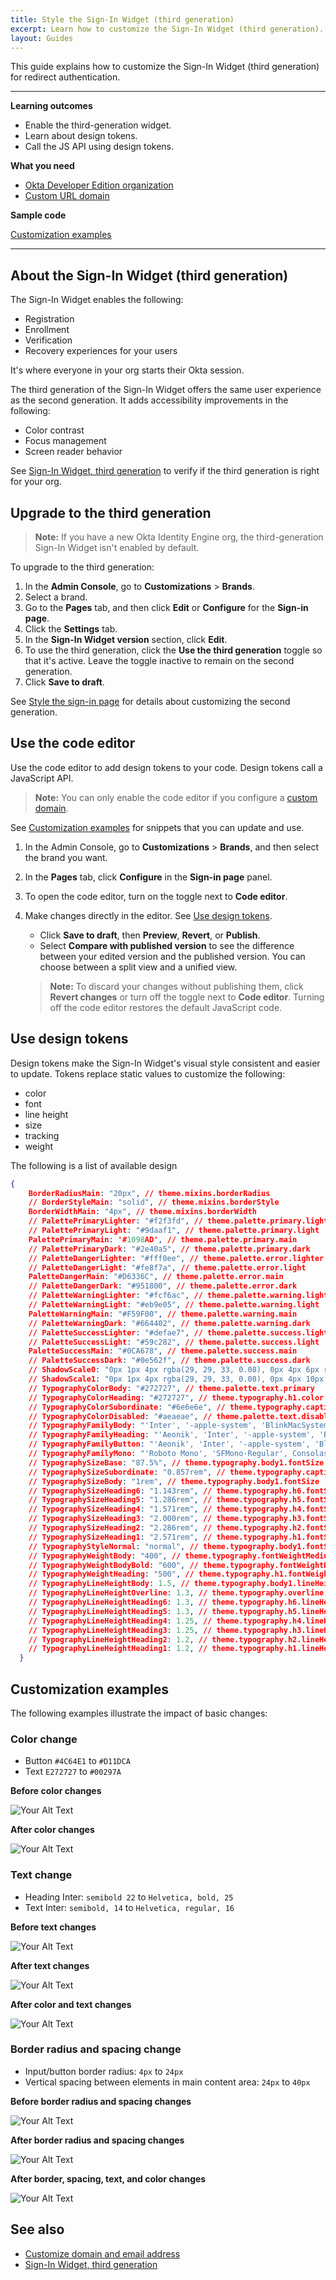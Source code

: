 ```yaml
---
title: Style the Sign-In Widget (third generation)
excerpt: Learn how to customize the Sign-In Widget (third generation).
layout: Guides
---
```


This guide explains how to customize the Sign-In Widget (third generation) for redirect authentication.

---

**Learning outcomes**

* Enable the third-generation widget.
* Learn about design tokens.
* Call the JS API using design tokens.

**What you need**

* [Okta Developer Edition organization](https://developer.okta.com/signup)
* [Custom URL domain](/docs/guides/custom-url-domain/main/)

**Sample code**

[Customization examples](#customization-examples)

---

## About the Sign-In Widget (third generation)

The Sign-In Widget enables the following:

* Registration
* Enrollment
* Verification
* Recovery experiences for your users

It's where everyone in your org starts their Okta session.

The third generation of the Sign-In Widget offers the same user experience as the second generation. It adds accessibility improvements in the following:

* Color contrast
* Focus management
* Screen reader behavior

See [Sign-In Widget, third generation](https://help.okta.com/okta_help.htm?type=oie&id=ext-compare-siw) to verify if the third generation is right for your org.

## Upgrade to the third generation

> **Note:** If you have a new Okta Identity Engine org, the third-generation Sign-In Widget isn't enabled by default.

To upgrade to the third generation:

1. In the **Admin Console**, go to **Customizations** > **Brands**.
1. Select a brand.
1. Go to the **Pages** tab, and then click **Edit** or **Configure** for the **Sign-in page**.
1. Click the **Settings** tab.
1. In the **Sign-In Widget version** section, click **Edit**.
1. To use the third generation, click the **Use the third generation** toggle so that it's active. Leave the toggle inactive to remain on the second generation.
1. Click **Save to draft**.

See [Style the sign-in page](/docs/guides/custom-widget/main/) for details about customizing the second generation.

## Use the code editor

Use the code editor to add design tokens to your code. Design tokens call a JavaScript API.

> **Note:** You can only enable the code editor if you configure a [custom domain](/docs/guides/custom-url-domain/).

See [Customization examples](#customization-examples) for snippets that you can update and use.

1. In the Admin Console, go to **Customizations** > **Brands**, and then select the brand you want.
2. In the **Pages** tab, click **Configure** in the **Sign-in page** panel.
3. To open the code editor, turn on the toggle next to **Code editor**.
4. Make changes directly in the editor. See [Use design tokens](#use-design-tokens).
   * Click **Save to draft**, then **Preview**, **Revert**, or **Publish**.
   * Select **Compare with published version** to see the difference between your edited version and the published version. You can choose between a split view and a unified view.

   > **Note:** To discard your changes without publishing them, click **Revert changes** or turn off the toggle next to **Code editor**. Turning off the code editor restores the default JavaScript code.

## Use design tokens

Design tokens make the Sign-In Widget's visual style consistent and easier to update. Tokens replace static values to customize the following:

* color
* font
* line height
* size
* tracking
* weight

The following is a list of available design

```json
{
    BorderRadiusMain: "20px", // theme.mixins.borderRadius
    // BorderStyleMain: "solid", // theme.mixins.borderStyle
    BorderWidthMain: "4px", // theme.mixins.borderWidth
    // PalettePrimaryLighter: "#f2f3fd", // theme.palette.primary.lighter
    // PalettePrimaryLight: "#9daaf1", // theme.palette.primary.light
    PalettePrimaryMain: '#1098AD', // theme.palette.primary.main
    // PalettePrimaryDark: "#2e40a5", // theme.palette.primary.dark
    // PaletteDangerLighter: "#fff0ee", // theme.palette.error.lighter
    // PaletteDangerLight: "#fe8f7a", // theme.palette.error.light
    PaletteDangerMain: "#D6336C", // theme.palette.error.main
    // PaletteDangerDark: "#951800", // theme.palette.error.dark
    // PaletteWarningLighter: "#fcf6ac", // theme.palette.warning.lighter
    // PaletteWarningLight: "#eb9e05", // theme.palette.warning.light
    PaletteWarningMain: "#F59F00", // theme.palette.warning.main
    // PaletteWarningDark: "#664402", // theme.palette.warning.dark
    // PaletteSuccessLighter: "#defae7", // theme.palette.success.lighter
    // PaletteSuccessLight: "#59c282", // theme.palette.success.light
    PaletteSuccessMain: "#0CA678", // theme.palette.success.main
    // PaletteSuccessDark: "#0e562f", // theme.palette.success.dark
    // ShadowScale0: "0px 1px 4px rgba(29, 29, 33, 0.08), 0px 4px 6px rgba(29, 29, 33, 0.01), 0px 5px 15px rgba(29, 29, 33, 0.05)", // theme.shadows[1]
    // ShadowScale1: "0px 1px 4px rgba(29, 29, 33, 0.08), 0px 4px 10px rgba(29, 29, 33, 0.08), 0px 8px 30px rgba(29, 29, 33, 0.1)", // theme.shadows[2]
    // TypographyColorBody: "#272727", // theme.palette.text.primary
    // TypographyColorHeading: "#272727", // theme.typography.h1.color
    // TypographyColorSubordinate: "#6e6e6e", // theme.typography.caption.color
    // TypographyColorDisabled: "#aeaeae", // theme.palette.text.disabled
    // TypographyFamilyBody: "'Inter', '-apple-system', 'BlinkMacSystemFont', 'Segoe UI', 'Roboto', 'Oxygen-Sans', 'Ubuntu', 'Cantarell', 'Helvetica Neue', sans-serif", // theme.typography.fontFamily
    // TypographyFamilyHeading: "'Aeonik', 'Inter', '-apple-system', 'BlinkMacSystemFont', 'Segoe UI', 'Roboto', 'Oxygen-Sans', 'Ubuntu', 'Cantarell', 'Helvetica Neue', sans-serif", // theme.typography.h1.fontFamily
    // TypographyFamilyButton: "'Aeonik', 'Inter', '-apple-system', 'BlinkMacSystemFont', 'Segoe UI', 'Roboto', 'Oxygen-Sans', 'Ubuntu', 'Cantarell', 'Helvetica Neue', sans-serif", // theme.typography.button.fontFamily
    // TypographyFamilyMono: "'Roboto Mono', 'SFMono-Regular', Consolas, 'Liberation Mono', Menlo, Courier, monospace", // theme.typography.kbd.fontFamily
    // TypographySizeBase: "87.5%", // theme.typography.body1.fontSize
    // TypographySizeSubordinate: "0.857rem", // theme.typography.caption.fontSize
    // TypographySizeBody: "1rem", // theme.typography.body1.fontSize
    // TypographySizeHeading6: "1.143rem", // theme.typography.h6.fontSize
    // TypographySizeHeading5: "1.286rem", // theme.typography.h5.fontSize
    // TypographySizeHeading4: "1.571rem", // theme.typography.h4.fontSize
    // TypographySizeHeading3: "2.000rem", // theme.typography.h3.fontSize
    // TypographySizeHeading2: "2.286rem", // theme.typography.h2.fontSize
    // TypographySizeHeading1: "2.571rem", // theme.typography.h1.fontSize
    // TypographyStyleNormal: "normal", // theme.typography.body1.fontStyle
    // TypographyWeightBody: "400", // theme.typography.fontWeightMedium
    // TypographyWeightBodyBold: "600", // theme.typography.fontWeightBold
    // TypographyWeightHeading: "500", // theme.typography.h1.fontWeight
    // TypographyLineHeightBody: 1.5, // theme.typography.body1.lineHeight
    // TypographyLineHeightOverline: 1.3, // theme.typography.overline.lineHeight
    // TypographyLineHeightHeading6: 1.3, // theme.typography.h6.lineHeight
    // TypographyLineHeightHeading5: 1.3, // theme.typography.h5.lineHeight
    // TypographyLineHeightHeading4: 1.25, // theme.typography.h4.lineHeight
    // TypographyLineHeightHeading3: 1.25, // theme.typography.h3.lineHeight
    // TypographyLineHeightHeading2: 1.2, // theme.typography.h2.lineHeight
    // TypographyLineHeightHeading1: 1.2, // theme.typography.h1.lineHeight
  }
```

## Customization examples

The following examples illustrate the impact of basic changes:

### Color change

* Button `#4C64E1` to `#D11DCA`
* Text `E272727` to `#00297A`

**Before color changes**

<div class="full">

![Your Alt Text](/img/siw-gen3/siw3-color-before.png)

</div>

**After color changes**

<div class="full">

![Your Alt Text](/img/siw-gen3/siw3-color-after.png)

</div>

### Text change

* Heading Inter: `semibold 22` to `Helvetica, bold, 25`
* Text Inter: `semibold, 14` to `Helvetica, regular, 16`

**Before text changes**

<div class="full">

![Your Alt Text](/img/siw-gen3/siw3-text-before.png)

</div>

**After text changes**

<div class="full">

![Your Alt Text](/img/siw-gen3/siw3-text-after.png)

</div>

**After color and text changes**

<div class="full">

![Your Alt Text](/img/siw-gen3/siw3-color-text-after.png)

</div>

### Border radius and spacing change

* Input/button border radius: `4px` to `24px`
* Vertical spacing between elements in main content area: `24px` to `40px`

**Before border radius and spacing changes**

<div class="full">

![Your Alt Text](/img/siw-gen3/siw3-border-space-before.png)

</div>

**After border radius and spacing changes**

<div class="full">

![Your Alt Text](/img/siw-gen3/siw3-border-space-after.png)

</div>

**After border, spacing, text, and color changes**

<div class="full">

![Your Alt Text](/img/siw-gen3/siw3-color-text-border-after.png)

</div>

## See also

- [Customize domain and email address](/docs/guides/custom-url-domain/main/)
- [Sign-In Widget, third generation](https://help.okta.com/okta_help.htm?type=oie&id=ext-compare-siw)
